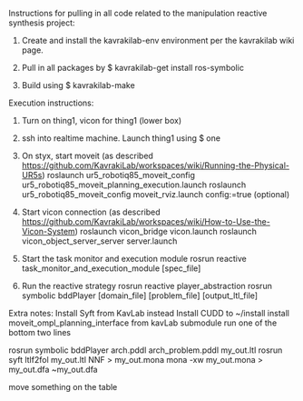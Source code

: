 Instructions for pulling in all code related to the manipulation reactive synthesis project:

1. Create and install the kavrakilab-env environment per the kavrakilab wiki page.

2. Pull in all packages by
$ kavrakilab-get install ros-symbolic

3. Build using
$ kavrakilab-make

Execution instructions:
1. Turn on thing1, vicon for thing1 (lower box)

2. ssh into realtime machine. Launch thing1 using
$ one

3. On styx, start moveit (as described https://github.com/KavrakiLab/workspaces/wiki/Running-the-Physical-UR5s)
roslaunch ur5_robotiq85_moveit_config ur5_robotiq85_moveit_planning_execution.launch
roslaunch ur5_robotiq85_moveit_config moveit_rviz.launch config:=true (optional)

4. Start vicon connection (as described https://github.com/KavrakiLab/workspaces/wiki/How-to-Use-the-Vicon-System)
roslaunch vicon_bridge vicon.launch
roslaunch vicon_object_server_server server.launch

5. Start the task monitor and execution module
rosrun reactive task_monitor_and_execution_module [spec_file]

6. Run the reactive strategy
rosrun reactive player_abstraction
rosrun symbolic bddPlayer [domain_file] [problem_file] [output_ltl_file]

Extra notes:
Install Syft from KavLab instead
Install CUDD to ~/install
install moveit_ompl_planning_interface from kavLab submodule
run one of the bottom two lines


rosrun symbolic bddPlayer arch.pddl arch_problem.pddl my_out.ltl
rosrun syft ltlf2fol my_out.ltl NNF > my_out.mona
mona -xw my_out.mona > my_out.dfa
~my_out.dfa

move something on the table


